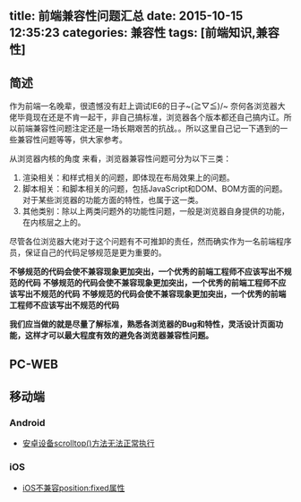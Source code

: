 title: 前端兼容性问题汇总
date: 2015-10-15 12:35:23
categories: 兼容性
tags: [前端知识,兼容性] 
---

## 简述
作为前端一名晚辈，很遗憾没有赶上调试IE6的日子~\(≧▽≦)/~  奈何各浏览器大佬毕竟现在还是不肯一起干，非自己搞标准，浏览器各个版本都还自己搞内讧。所以前端兼容性问题注定还是一场长期艰苦的抗战。。所以这里自己记一下遇到的一些兼容性问题等等，供大家参考。

从浏览器内核的角度 来看，浏览器兼容性问题可分为以下三类：

1. 渲染相关：和样式相关的问题，即体现在布局效果上的问题。
2. 脚本相关：和脚本相关的问题，包括JavaScript和DOM、BOM方面的问题。对于某些浏览器的功能方面的特性，也属于这一类。
3. 其他类别：除以上两类问题外的功能性问题，一般是浏览器自身提供的功能，在内核层之上的。

尽管各位浏览器大佬对于这个问题有不可推卸的责任，然而确实作为一名前端程序员，保证自己的代码足够规范是更为重要的。

**不够规范的代码会使不兼容现象更加突出，一个优秀的前端工程师不应该写出不规范的代码**
**不够规范的代码会使不兼容现象更加突出，一个优秀的前端工程师不应该写出不规范的代码**
**不够规范的代码会使不兼容现象更加突出，一个优秀的前端工程师不应该写出不规范的代码**

**我们应当做的就是尽量了解标准，熟悉各浏览器的Bug和特性，灵活设计页面功能，这样才可以最大程度有效的避免各浏览器兼容性问题。**

## PC-WEB

## 移动端

### Android

- [安卓设备scrolltop()方法无法正常执行](http://qcyoung.com/2015/10/09/%E5%AE%89%E5%8D%93%E8%AE%BE%E5%A4%87scrolltop%E6%96%B9%E6%B3%95%E6%97%A0%E6%B3%95%E6%AD%A3%E5%B8%B8%E5%B7%A5%E4%BD%9C/)

### iOS

- [iOS不兼容position:fixed属性](http://qcyoung.com/2015/10/17/iOS%E4%B8%8D%E5%85%BC%E5%AE%B9position-fixed%E5%B1%9E%E6%80%A7/)
